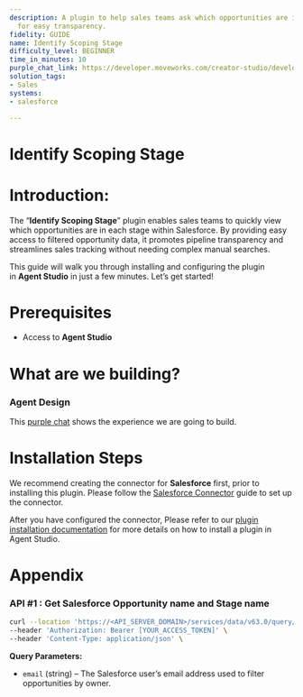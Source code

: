 ```yaml
---
description: A plugin to help sales teams ask which opportunities are in what stage
  for easy transparency.
fidelity: GUIDE
name: Identify Scoping Stage
difficulty_level: BEGINNER
time_in_minutes: 10
purple_chat_link: https://developer.moveworks.com/creator-studio/developer-tools/purple-chat/?conversation=%7B%22startTimestamp%22%3A%2211%3A43%2BAM%22%2C%22messages%22%3A%5B%7B%22role%22%3A%22user%22%2C%22parts%22%3A%5B%7B%22richText%22%3A%22%3Cp%3ECan+you+summarize+my+opportunities+by+stage%3F%3C%2Fp%3E%22%7D%5D%7D%2C%7B%22role%22%3A%22assistant%22%2C%22parts%22%3A%5B%7B%22reasoningSteps%22%3A%5B%7B%22status%22%3A%22success%22%2C%22richText%22%3A%22Aggregates+and+names+opportunity+stages+for+the+user%27s+account+from+Salesforce%22%7D%5D%7D%2C%7B%22richText%22%3A%22Here%27s+a+summary+of+your+current+opportunities+by+stage+with+their+names%3A%22%7D%2C%7B%22richText%22%3A%22%3Cb%3EProspecting%3C%2Fb%3E%3Cbr%3E%3Cb%3EOpportunities%3A%3C%2Fb%3E+Acme+Inc.%2C+Beta+Corp.%22%7D%2C%7B%22richText%22%3A%22%3Cb%3ENeeds+Analysis%3C%2Fb%3E%3Cbr%3E%3Cb%3EOpportunities%3A%3C%2Fb%3E+Gamma+Tech%2C+Delta+Solutions%22%7D%2C%7B%22richText%22%3A%22%3Cb%3EProposal%2FPrice+Quote%3C%2Fb%3E%3Cbr%3E%3Cb%3EOpportunities%3A%3C%2Fb%3E+Epsilon+Products%22%7D%2C%7B%22richText%22%3A%22%3Cb%3ENegotiation%2FReview%3C%2Fb%3E%3Cbr%3E%3Cb%3EOpportunities%3A%3C%2Fb%3E+Zeta+Services%22%7D%5D%7D%5D%7D
solution_tags:
- Sales
systems:
- salesforce

---
```


# Identify Scoping Stage

# Introduction:

The “**Identify Scoping Stage**” plugin enables sales teams to quickly view which opportunities are in each stage within Salesforce. By providing easy access to filtered opportunity data, it promotes pipeline transparency and streamlines sales tracking without needing complex manual searches.

This guide will walk you through installing and configuring the plugin in **Agent Studio** in just a few minutes. Let’s get started!

# Prerequisites

- Access to **Agent Studio**

# **What are we building?**

### **Agent Design**

This [purple chat](https://developer.moveworks.com/creator-studio/developer-tools/purple-chat?conversation=%7B%22startTimestamp%22%3A%2211%3A43%2BAM%22%2C%22messages%22%3A%5B%7B%22role%22%3A%22user%22%2C%22parts%22%3A%5B%7B%22richText%22%3A%22%3Cp%3ECan+you+summarize+my+opportunities+by+stage%3F%3C%2Fp%3E%22%7D%5D%7D%2C%7B%22role%22%3A%22assistant%22%2C%22parts%22%3A%5B%7B%22reasoningSteps%22%3A%5B%7B%22status%22%3A%22success%22%2C%22richText%22%3A%22Aggregates+and+names+opportunity+stages+for+the+user%27s+account+from+Salesforce%22%7D%5D%7D%2C%7B%22richText%22%3A%22Here%27s+a+summary+of+your+current+opportunities+by+stage+with+their+names%3A%22%7D%2C%7B%22richText%22%3A%22%3Cb%3EProspecting%3C%2Fb%3E%3Cbr%3E%3Cb%3EOpportunities%3A%3C%2Fb%3E+Acme+Inc.%2C+Beta+Corp.%22%7D%2C%7B%22richText%22%3A%22%3Cb%3ENeeds+Analysis%3C%2Fb%3E%3Cbr%3E%3Cb%3EOpportunities%3A%3C%2Fb%3E+Gamma+Tech%2C+Delta+Solutions%22%7D%2C%7B%22richText%22%3A%22%3Cb%3EProposal%2FPrice+Quote%3C%2Fb%3E%3Cbr%3E%3Cb%3EOpportunities%3A%3C%2Fb%3E+Epsilon+Products%22%7D%2C%7B%22richText%22%3A%22%3Cb%3ENegotiation%2FReview%3C%2Fb%3E%3Cbr%3E%3Cb%3EOpportunities%3A%3C%2Fb%3E+Zeta+Services%22%7D%5D%7D%5D%7D) shows the experience we are going to build.

# Installation Steps

We recommend creating the connector for **Salesforce** first, prior to installing this plugin. Please follow the [Salesforce Connector](https://developer.moveworks.com/marketplace/package/?id=salesforce&hist=home) guide to set up the connector.

After you have configured the connector, Please refer to our [plugin installation documentation](https://help.moveworks.com/docs/ai-agent-marketplace-installation) for more details on how to install a plugin in Agent Studio.

# **Appendix**

### API #1 : Get Salesforce Opportunity name and Stage name

```bash
curl --location 'https://<API_SERVER_DOMAIN>/services/data/v63.0/query/?q=SELECT%20Name%2C%20StageName%2C%20Owner.Email%20FROM%20Opportunity%20WHERE%20Owner.Email%3D%27<Owner_EMAIL>%27%20LIMIT%2010' \
--header 'Authorization: Bearer [YOUR_ACCESS_TOKEN]' \
--header 'Content-Type: application/json' \
```

**Query Parameters:** 

- `email` (string) – The Salesforce user’s email address used to filter opportunities by owner.
